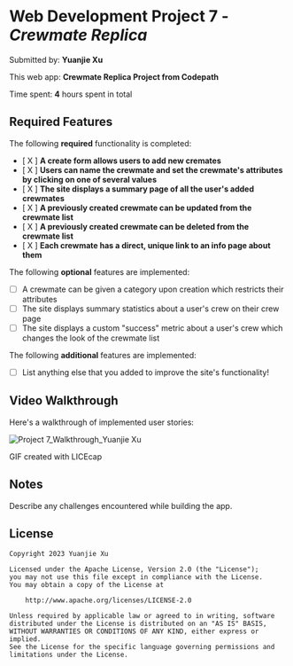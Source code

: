 # Web Development Project 7 - *Crewmate Replica*

Submitted by: **Yuanjie Xu**

This web app: **Crewmate Replica Project from Codepath**

Time spent: **4** hours spent in total

## Required Features

The following **required** functionality is completed:

- [ X ] **A create form allows users to add new cremates**
- [ X ] **Users can name the crewmate and set the crewmate's attributes by clicking on one of several values**
- [ X ] **The site displays a summary page of all the user's added crewmates**
- [ X ] **A previously created crewmate can be updated from the crewmate list**
- [ X ] **A previously created crewmate can be deleted from the crewmate list**
- [ X ] **Each crewmate has a direct, unique link to an info page about them**

The following **optional** features are implemented:

- [ ] A crewmate can be given a category upon creation which restricts their attributes
- [ ] The site displays summary statistics about a user's crew on their crew page 
- [ ] The site displays a custom "success" metric about a user's crew which changes the look of the crewmate list

The following **additional** features are implemented:

* [ ] List anything else that you added to improve the site's functionality!

## Video Walkthrough

Here's a walkthrough of implemented user stories:

<img src='https://imgur.com/a/mM3ArT7.gif' title='Project 7_Walkthrough_Yuanjie Xu' width='' alt='Project 7_Walkthrough_Yuanjie Xu' />

GIF created with LICEcap

## Notes

Describe any challenges encountered while building the app.

## License

    Copyright 2023 Yuanjie Xu

    Licensed under the Apache License, Version 2.0 (the "License");
    you may not use this file except in compliance with the License.
    You may obtain a copy of the License at

        http://www.apache.org/licenses/LICENSE-2.0

    Unless required by applicable law or agreed to in writing, software
    distributed under the License is distributed on an "AS IS" BASIS,
    WITHOUT WARRANTIES OR CONDITIONS OF ANY KIND, either express or implied.
    See the License for the specific language governing permissions and
    limitations under the License.